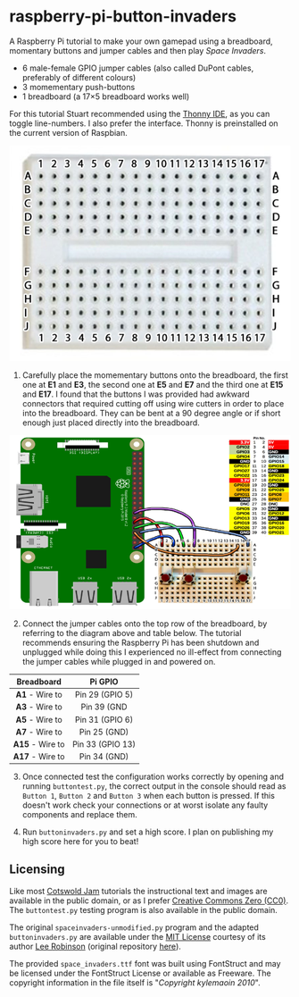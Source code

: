 # raspberry-pi-button-invaders
A Raspberry Pi tutorial to make your own gamepad using a breadboard, momentary buttons and jumper cables and then play *Space Invaders*.

* 6 male-female GPIO jumper cables (also called DuPont cables, preferably of different colours)
* 3 momementary push-buttons
* 1 breadboard (a 17×5 breadboard works well)

For this tutorial Stuart recommended using the [Thonny IDE](http://thonny.org/), as you can toggle line-numbers. I also prefer the interface. Thonny is preinstalled on the current version of Raspbian.

![Breadboard](https://github.com/inferno986return/raspberry-pi-button-invaders/blob/master/images/breadboard.png)

1. Carefully place the momementary buttons onto the breadboard, the first one at **E1** and **E3**, the second one at **E5** and **E7** and the third one at **E15** and **E17**. I found that the buttons I was provided had awkward connectors that required cutting off using wire cutters in order to place into the breadboard. They can be bent at a 90 degree angle or if short enough just placed directly into the breadboard.

![Wiring](https://github.com/inferno986return/raspberry-pi-button-invaders/blob/master/images/wiring.png)

2. Connect the jumper cables onto the top row of the breadboard, by referring to the diagram above and table below. The tutorial recommends ensuring the Raspberry Pi has been shutdown and unplugged while doing this I experienced no ill-effect from connecting the jumper cables while plugged in and powered on.

|     Breadboard     |      Pi GPIO     |
|:------------------:|:----------------:|
|  **A1** - Wire to  | Pin 29 (GPIO 5)  |
|  **A3** - Wire to  | Pin 39 (GND      |
|  **A5** - Wire to  | Pin 31 (GPIO 6)  |
|  **A7** - Wire to  | Pin 25 (GND)     |
|  **A15** - Wire to | Pin 33 (GPIO 13) |
|  **A17** - Wire to | Pin 34 (GND)     |

3. Once connected test the configuration works correctly by opening and running `buttontest.py`, the correct output in the console should read as `Button 1`, `Button 2` and `Button 3` when each button is pressed. If this doesn't work check your connections or at worst isolate any faulty components and replace them.

4. Run `buttoninvaders.py` and set a high score. I plan on publishing my high score here for you to beat!

## Licensing
Like most [Cotswold Jam](http://cotswoldjam.org/) tutorials the instructional text and images are available in the public domain, or as I prefer [Creative Commons Zero (CC0)](https://creativecommons.org/publicdomain/zero/1.0/). The `buttontest.py` testing program is also available in the public domain.

The original `spaceinvaders-unmodified.py` program and the adapted `buttoninvaders.py` are available under the [MIT License](https://opensource.org/licenses/MIT) courtesy of its author [Lee Robinson](https://github.com/leerob) (original repository [here](https://github.com/leerob/Space_Invaders)).

The provided `space_invaders.ttf` font was built using FontStruct and may be licensed under the FontStruct License or available as Freeware. The copyright information in the file itself is "*Copyright kylemaoin 2010*".
